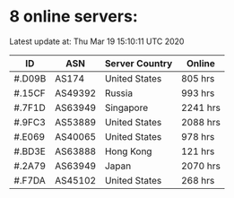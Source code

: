 # 8 online servers:

Latest update at: Thu Mar 19 15:10:11 UTC 2020

| ID | ASN | Server Country | Online |
| -- | --- | -------------- | ------ |
| #.D09B | AS174 | United States | 805 hrs |
| #.15CF | AS49392 | Russia | 993 hrs |
| #.7F1D | AS63949 | Singapore | 2241 hrs |
| #.9FC3 | AS53889 | United States | 2088 hrs |
| #.E069 | AS40065 | United States | 978 hrs |
| #.BD3E | AS63888 | Hong Kong | 121 hrs |
| #.2A79 | AS63949 | Japan | 2070 hrs |
| #.F7DA | AS45102 | United States | 268 hrs |

